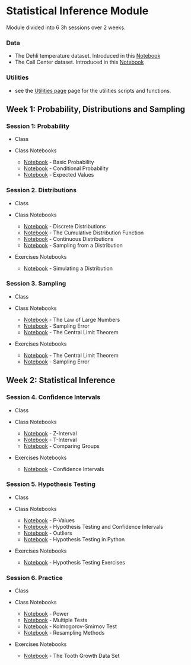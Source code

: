 # Statistical Inference Module

Module divided into 6 3h sessions over 2 weeks.

### Data

- The Dehli temperature dataset. Introduced in this [Notebook](https://www.kaggle.com/santosjgnd/the-dehli-dataset)
- The Call Center dataset. Introduced in this [Notebook](https://www.kaggle.com/santosjgnd/call-center-dataset)

### Utilities

- see the [Utilities page](utils.md) page for the utilities scripts and functions.

## Week 1: Probability, Distributions and Sampling

### Session 1: Probability

- Class

- Class Notebooks
  - [Notebook](https://www.kaggle.com/code/santosjgnd/probability-1-1-probabilities-exercises) - Basic Probability
  - [Notebook](https://www.kaggle.com/code/santosjgnd/probability-1-2-conditional-probability-exercise) - Conditional Probability
  - [Notebook](https://www.kaggle.com/code/santosjgnd/probability-1-3-expectedvalues-variance-exercises) - Expected Values

### Session 2. Distributions

- Class

- Class Notebooks

  - [Notebook](https://www.kaggle.com/code/santosjgnd/distributions-class-distrbutions-1-1-true) - Discrete Distributions
  - [Notebook](https://www.kaggle.com/code/santosjgnd/distributions-class-distrbutions-1-2) - The Cumulative Distribution Function
  - [Notebook](https://www.kaggle.com/code/santosjgnd/distributions-class-distrbutions-2) - Continuous Distributions
  - [Notebook](https://www.kaggle.com/code/santosjgnd/distributions-class-distrbutions-3) - Sampling from a Distribution

- Exercises Notebooks
  - [Notebook](https://www.kaggle.com/santosjgnd/distributions-exercises) - Simulating a Distribution

### Session 3. Sampling

- Class

- Class Notebooks

  - [Notebook](https://www.kaggle.com/code/santosjgnd/sampling-1-1-lnn) - The Law of Large Numbers
  - [Notebook](https://www.kaggle.com/code/santosjgnd/sampling-1-2-standard-error) - Sampling Error
  - [Notebook](https://www.kaggle.com/code/santosjgnd/sampling-1-3-clt) - The Central Limit Theorem

- Exercises Notebooks
  - [Notebook](https://www.kaggle.com/code/santosjgnd/clt-exercises) - The Central Limit Theorem
  - [Notebook](https://www.kaggle.com/santosjgnd/samplg-exercises/edit) - Sampling Error

## Week 2: Statistical Inference

### Session 4. Confidence Intervals

- Class

- Class Notebooks

  - [Notebook](https://www.kaggle.com/santosjgnd/confidence-intervals-1-1-z-interval) - Z-Interval
  - [Notebook](https://www.kaggle.com/santosjgnd/confidence-intervals-1-2-t-interval) - T-Interval
  - [Notebook](https://www.kaggle.com/code/santosjgnd/confidence-intervals-1-3-groups) - Comparing Groups

- Exercises Notebooks
  - [Notebook](https://www.kaggle.com/santosjgnd/confidence-interval-exercises) - Confidence Intervals

### Session 5. Hypothesis Testing

- Class

- Class Notebooks

  - [Notebook](https://www.kaggle.com/code/santosjgnd/hypothesis-testing-1-1-p-values) - P-Values
  - [Notebook](https://www.kaggle.com/code/santosjgnd/hypothesis-testing-1-2-intervals) - Hypothesis Testing and Confidence Intervals
  - [Notebook](https://www.kaggle.com/santosjgnd/hypothesis-testing-1-3-outliers) - Outliers
  - [Notebook](https://www.kaggle.com/santosjgnd/hypothesis-testing-1-4-python) - Hypothesis Testing in Python

- Exercises Notebooks
  - [Notebook](https://www.kaggle.com/santosjgnd/hypothesis-testing-exercises-1-2) - Hypothesis Testing Exercises

### Session 6. Practice

- Class

- Class Notebooks

  - [Notebook](https://www.kaggle.com/code/santosjgnd/practice-1-1-power) - Power
  - [Notebook](https://www.kaggle.com/santosjgnd/practice-1-2-multiple-correction) - Multiple Tests
  - [Notebook](https://www.kaggle.com/santosjgnd/practice-1-3-ks-test) - Kolmogorov-Smirnov Test
  - [Notebook](https://www.kaggle.com/santosjgnd/practice-1-4-resampling) - Resampling Methods

- Exercises Notebooks
  - [Notebook](https://www.kaggle.com/santosjgnd/practice-exercises-1-1) - The Tooth Growth Data Set
